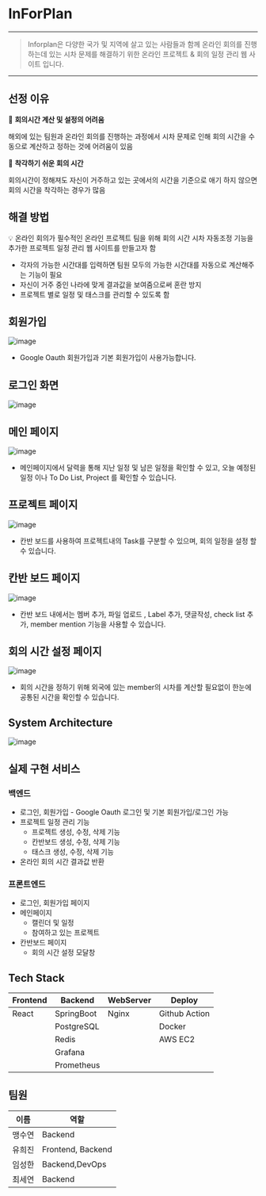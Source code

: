 # InForPlan

---

> Inforplan은 다양한 국가 및 지역에 살고 있는 사람들과 함께 온라인 회의를 진행하는데 있는 시차 문제를 해결하기 위한 온라인 프로젝트 & 회의 일정 관리 웹 사이트 입니다.
> 

---

## 선정 이유

📍 **회의시간 계산 및 설정의 어려움**

해외에 있는 팀원과 온라인 회의를 진행하는 과정에서 시차 문제로 인해 회의 시간을 수동으로 계산하고 정하는 것에 어려움이 있음

📍 **착각하기 쉬운 회의 시간**

회의시간이 정해져도 자신이 거주하고 있는 곳에서의 시간을 기준으로 애기 하지 않으면 회의 시간을 착각하는 경우가 많음

## 해결 방법

💡 온라인 회의가 필수적인 온라인 프로젝트 팀을 위해 회의 시간 시차 자동조정 기능을 추가한 프로젝트 일정 관리 웹 사이트를 만들고자 함

- 각자의 가능한 시간대를 입력하면 팀원 모두의 가능한 시간대를 자동으로 계산해주는 기능이 필요
- 자신이 거주 중인 나라에 맞게 결과값을 보여줌으로써 혼란 방지
- 프로젝트 별로 일정 및 태스크를 관리할 수 있도록 함

## 회원가입

![image](https://user-images.githubusercontent.com/96467030/184610401-cc0e57c2-8588-42ef-a730-d75eb82cc458.png)

- Google Oauth 회원가입과 기본 회원가입이 사용가능합니다.

## 로그인 화면

![image](https://user-images.githubusercontent.com/96467030/184610437-2b1747c8-7878-4157-9eba-e36090ff12c3.png)

## 메인 페이지

![image](https://user-images.githubusercontent.com/96467030/184610477-b0ce142c-8e06-49bf-ad8a-2e153f260a10.png)

- 메인페이지에서 달력을 통해 지난 일정 및 남은 일정을 확인할 수 있고, 오늘 예정된 일정 이나 To Do List, Project 를 확인할 수 있습니다.

## 프로젝트 페이지

![image](https://user-images.githubusercontent.com/96467030/184610537-adbb3a83-20f0-447c-8faf-635c13362baa.png)

- 칸반 보드를 사용하여 프로젝트내의 Task를 구분할 수 있으며, 회의 일정을 설정 할 수 있습니다.

## 칸반 보드 페이지

![image](https://user-images.githubusercontent.com/96467030/184610590-b98f6138-86e3-4683-8048-a8905ef0fce1.png)

- 칸반 보드 내에서는 멤버 추가,  파일 업로드 , Label 추가, 댓글작성, check list 추가, member mention 기능을 사용할 수 있습니다.

## 회의 시간 설정 페이지

![image](https://user-images.githubusercontent.com/96467030/184610632-05eb2df0-6749-431c-9250-7f19d73a94d4.png)

- 회의 시간을 정하기 위해 외국에 있는 member의 시차를 계산할 필요없이 한눈에 공통된 시간을 확인할 수 있습니다.

## System Architecture

![image](https://user-images.githubusercontent.com/96467030/184610719-4121b941-097a-4bf0-8aca-3690eb89e9f8.png)

## 실제 구현 서비스

### 백엔드

- 로그인, 회원가입 - Google Oauth 로그인 및 기본 회원가입/로그인 가능
- 프로젝트 일정 관리 기능
    - 프로젝트 생성, 수정, 삭제 기능
    - 칸반보드 생성, 수정, 삭제 기능
    - 태스크 생성, 수정, 삭제 기능
- 온라인 회의 시간 결과값 반환

### 프론트엔드

- 로그인, 회원가입 페이지
- 메인페이지
    - 캘린더 및 일정
    - 참여하고 있는 프로젝트
- 칸반보드 페이지
    - 회의 시간 설정 모달창

## Tech Stack

| Frontend | Backend | WebServer | Deploy |
| --- | --- | --- | --- |
| React | SpringBoot | Nginx  | Github Action |
|  | PostgreSQL |  | Docker |
|  | Redis |  | AWS EC2 |
|  | Grafana |  |  |
|  | Prometheus |  |  |

## 팀원

| 이름  | 역할 |
| --- | --- |
| 맹수연  | Backend |
| 유희진 | Frontend, Backend |
| 임성한  | Backend,DevOps  |
| 최세연 | Backend |
